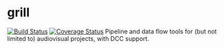 # grill
[![Build Status](https://travis-ci.org/chrizzFTD/grill.svg?branch=master)](https://travis-ci.org/chrizzFTD/grill)
[![Coverage Status](https://coveralls.io/repos/github/chrizzFTD/grill/badge.svg?branch=master)](https://coveralls.io/github/chrizzFTD/grill?branch=master)
Pipeline and data flow tools for (but not limited to) audiovisual projects, with DCC support.
